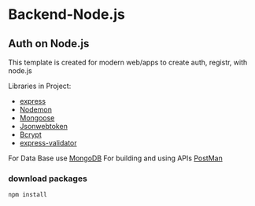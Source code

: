 # Backend-Node.js

## Auth on Node.js

This template is created for modern web/apps to create auth, registr, with node.js

Libraries in Project:
- [express](https://www.npmjs.com/package/express)
- [Nodemon](https://www.npmjs.com/package/nodemon)
- [Mongoose](https://www.npmjs.com/package/mongoose)
- [Jsonwebtoken](https://jwt.io/)
- [Bcrypt](https://www.npmjs.com/package/bcrypt)
- [express-validator](https://express-validator.github.io/docs/)

For Data Base use [MongoDB](https://www.mongodb.com/)
For building and using APIs [PostMan](https://www.postman.com/)

### download packages
```bash
npm install
```



